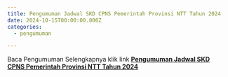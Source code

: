 ```yaml
---
title: Pengumuman Jadwal SKD CPNS Pemerintah Provinsi NTT Tahun 2024
date: 2024-10-15T00:00:00.000Z
categories:
  - pengumuman

---
```


Baca Pengumuman Selengkapnya klik link **[Pengumuman Jadwal SKD CPNS Pemerintah Provinsi NTT Tahun 2024](https://bkd.nttprov.go.id/web/wp-content/uploads/2024/10/Pengumuman-Jadwal-SKD-CPNS-Pemerintah-Provinsi-NTT-Tahun-2024.pdf)**
